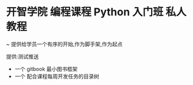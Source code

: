 # 开智学院 编程课程 Python 入门班 私人教程
~ 提供给学员一个有序的开始,作为脚手架,作为起点


提供:测试推送
- 一个 gitbook 最小图书框架
- 一个 配合课程每周开发任务的目录树
